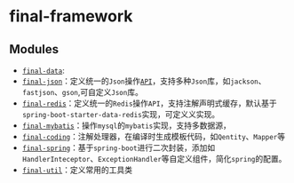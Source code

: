 # final-framework

## Modules

* [`final-data`](final-data/README.md):
* [`final-json`](final-json/README.md)：定义统一的`Json`操作[`API`](final-json/src/main/java/cn/com/likly/finalframework/json/JsonService.java)，支持多种`Json`库，如`jackson`、`fastjson`、`gson`,可自定义`Json`库。
* [`final-redis`](final-redis/README.md)：定义统一的`Redis`操作`API`，支持注解声明式缓存，默认基于`spring-boot-starter-data-redis`实现，可定义义实现。
* [`final-mybatis`](final-mybatis/README.md)：操作`mysql`的`mybatis`实现，支持多数据源，
* [`final-coding`](final-coding/README.md)：注解处理器，在编译时生成模板代码，如`Qentity`、`Mapper`等
* [`final-spring`](final-spring/README.md)：基于`spring-boot`进行二次封装，添加如`HandlerInteceptor`、`ExceptionHandler`等自定义组件，简化`spring`的配置。
* [`final-util`](final-util/README.md)：定义常用的工具类

